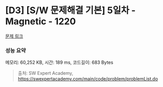 # [D3] [S/W 문제해결 기본] 5일차 - Magnetic - 1220 

[문제 링크](https://swexpertacademy.com/main/code/problem/problemDetail.do?contestProbId=AV14hwZqABsCFAYD) 

### 성능 요약

메모리: 60,252 KB, 시간: 189 ms, 코드길이: 683 Bytes



> 출처: SW Expert Academy, https://swexpertacademy.com/main/code/problem/problemList.do